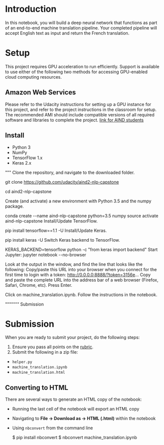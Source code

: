 # Introduction
In this notebook, you will build a deep neural network that functions as part of an end-to-end machine translation pipeline. Your completed pipeline will accept English text as input and return the French translation.

# Setup

This project requires GPU acceleration to run efficiently. Support is available to use either of the following two methods for accessing GPU-enabled cloud computing resources.


## Amazon Web Services

Please refer to the Udacity instructions for setting up a GPU instance for this project, and refer to the project instructions in the classroom for setup. The recommended AMI should include compatible versions of all required software and libraries to complete the project. [link for AIND students](https://classroom.udacity.com/nanodegrees/nd889/parts/16cf5df5-73f0-4afa-93a9-de5974257236/modules/53b2a19e-4e29-4ae7-aaf2-33d195dbdeba/lessons/2df3b94c-4f09-476a-8397-e8841b147f84/project)

## Install
- Python 3
- NumPy
- TensorFlow 1.x
- Keras 2.x

"""
Clone the repository, and navigate to the downloaded folder.

git clone https://github.com/udacity/aind2-nlp-capstone

cd aind2-nlp-capstone

Create (and activate) a new environment with Python 3.5 and the numpy package.

conda create --name aind-nlp-capstone python=3.5 numpy
source activate aind-nlp-capstone
Install/Update TensorFlow.

pip install tensorflow==1.1 -U
Install/Update Keras.

pip install keras -U
Switch Keras backend to TensorFlow.

KERAS_BACKEND=tensorflow python -c "from keras import backend"
Start Jupyter: jupyter notebook --no-browser

Look at the output in the window, and find the line that looks like the following:
Copy/paste this URL into your browser when you connect for the first time to login with a token: 
http://0.0.0.0:8888/?token=3156e...
Copy and paste the complete URL into the address bar of a web browser (Firefox, Safari, Chrome, etc). Press Enter.

Click on machine_translation.ipynb. Follow the instructions in the notebook.

"""""""
Submission

# Submission
When you are ready to submit your project, do the following steps:
1. Ensure you pass all points on the [rubric](https://review.udacity.com/#!/rubrics/1004/view).
2. Submit the following in a zip file:
  - `helper.py`
  - `machine_translation.ipynb`
  - `machine_translation.html`

## Converting to HTML

There are several ways to generate an HTML copy of the notebook:

 - Running the last cell of the notebook will export an HTML copy

 - Navigating to **File -> Download as -> HTML (.html)** within the notebook

 - Using `nbconvert` from the command line

    $ pip install nbconvert
    $ nbconvert machine_translation.ipynb
